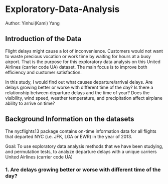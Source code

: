# Exploratory-Data-Analysis

Author: Yinhui(Kami) Yang

## Introduction of the Data

Flight delays might cause a lot of inconvenience. Customers would not want to waste precious vocation or work time by waiting for hours at a busy airport. That is the purpose for this exploratory data analysis on this United Airlines (carrier code UA) dataset. The main focus is to improve both efficiency and customer satisfaction.

In this study, I would find out what causes departure/arrival delays. Are delays growing better or worse with different time of the day? Is there a relationship between departure delays and the time of year? Does the visibility, wind speed, weather temperature, and precipitation affect airplane ability to arrive on time?

## Background Information on the datasets

The nycflights13 package contains on-time information data for all flights that departed NYC (i.e. JFK, LGA or EWR) in the year of 2013.

Goal: To use exploratory data analysis methods that we have been studying, and permutation tests, to analyze departure delays with a unique carriers United Airlines (carrier code UA)

### 1. Are delays growing better or worse with different time of the day?


